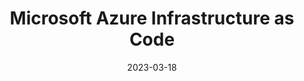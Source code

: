 ---
title: Microsoft Azure Infrastructure as Code
description: Microsoft Azure Infrastructure as Code
date: 2023-03-18
tags: [MonSec, Terraform, Azure, IaC]
externalUrl: https://monsec.io/
draft: true
_build: {render: never}
xml: false
---